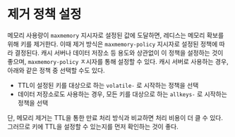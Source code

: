 # 제거 정책 설정
메모리 사용량이 `maxmemory` 지시자로 설정된 값에 도달하면, 레디스는 메모리 확보를 위해 키를 제거한다. 이때 제거 방식은 `maxmemory-policy` 지시자로 설정된 정책에 따라 결정된다.
캐시 서버나 데이터 저장소 등 용도와 상관없이 이 정책을 설정하는 것이 좋으며, `maxmemory-policy` ㅈ시자를 통해 설정할 수 있다. 캐시 서버로 사용하는 경우, 아래와 같은 정책 중 선택할 수도 있다.

- TTL이 설정된 키를 대상으로 하는 `volatile-` 로 시작하는 정책을 선택
- 데이터 저장소로도 사용하는 경우, 모든 키를 대상으로 하는 `allkeys-` 로 시작하는 정책을 선택

단, 메모리 제거는 TTL을 통한 만료 처리 방식과 비교하면 처리 비용이 더 클 수 있다. 그러므로 키에 TTL을 설정할 수 있는지를 먼저 확인하는 것이 좋다.